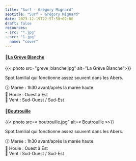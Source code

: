 ```yaml
---
title: "Surf - Grégory Mignard"
seotitle: "Surf - Grégory Mignard"
date: 2023-12-19T22:57:50+02:00
draft: false
resources:
- src: "*.jpg"
- src: "1.jpg"
  name: "cover"
---
```


#### 📍[La Grève Blanche](https://maps.apple.com/?address=Plage%20De%20La%20Gr%C3%A8ve%20Blanche,%2029880%20Plouguerneau,%20France&ll=48.630067,-4.531057&q=Rep%C3%A8re%20sur%20le%20pla)

{{< photo src="greve_blanche.jpg" alt="La Grève Blanche">}}

Spot familial qui fonctionne assez souvent dans les Abers.

🕜 Marée : 1h30 avant/après la marée haute.   
🌊 Houle : Ouest à Est  
🚩 Vent : Sud-Ouest / Sud-Est  

#### 📍[Boutrouille](https://maps.apple.com/?address=Grande%20Rue%2034-Sentier%20des%20Douaniers,%2029890%20Kerlouan,%20France&auid=13963429795097910424&ll=48.656445,-4.398096&lsp=9902&q=Plage%20de%20Boutrouilles)

{{< photo src=« boutrouille.jpg" alt=« Boutrouille »>}}

Spot familial qui fonctionne assez souvent dans les Abers.

🕜 Marée : 1h30 avant/après la marée haute.   
🌊 Houle : Ouest à Est  
🚩 Vent : Sud-Ouest / Sud-Est  